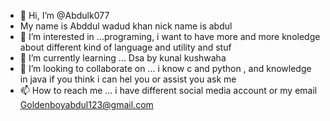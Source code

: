- 👋 Hi, I’m @Abdulk077
- My name is Abddul wadud khan nick name is abdul
- 👀 I’m interested in ...programing, i want to have more and more knoledge about different kind of language and utility and stuf
- 🌱 I’m currently learning ... Dsa by kunal kushwaha 
- 💞️ I’m looking to collaborate on ... i know c and python , and knowledge in java if you think i can hel you or assist you ask me 
- 📫 How to reach me ... i have different social media account or  my email Goldenboyabdul123@gmail.com

<!---
Abdulk077/Abdulk077 is a ✨ special ✨ repository because its `README.md` (this file) appears on your GitHub profile.
You can click the Preview link to take a look at your changes.
--->
